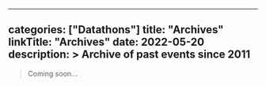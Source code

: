 
---
categories: ["Datathons"]
title: "Archives"
linkTitle: "Archives"
date: 2022-05-20
description: >
  Archive of past events since 2011
---

> Coming soon...
